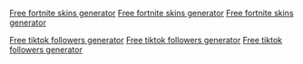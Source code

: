 <a href='https://forum.woimortal.com/forum/community/discussions/330376-~-new-code~-the-ultimate-guide-to-free-skins-in-fortnite'>Free fortnite skins generator</a>
<a href='https://forum.woimortal.com/forum/community/discussions/330382-~-new-code~-the-ultimate-guide-to-free-fortnite-skins-generator'>Free fortnite skins generator</a>
<a href='https://forum.woimortal.com/forum/community/discussions/330388-get-free-free-fortnite-skins-%E2%80%93-claim-free-fortnite-skins-generator-today'>Free fortnite skins generator</a>

<a href='https://forum.woimortal.com/forum/community/discussions/330401-~-new-code~-the-ultimate-guide-to-free-followers-in-tiktok'>Free tiktok followers generator</a>
<a href='https://forum.woimortal.com/forum/community/discussions/330405-~-new-code~-the-ultimate-guide-to-free-tiktok-followers-generator'>Free tiktok followers generator</a>
<a href='https://forum.woimortal.com/forum/community/discussions/330411-get-free-free-tiktok-followers-%E2%80%93-claim-tiktok-followers-genrator-today'>Free tiktok followers generator</a>
